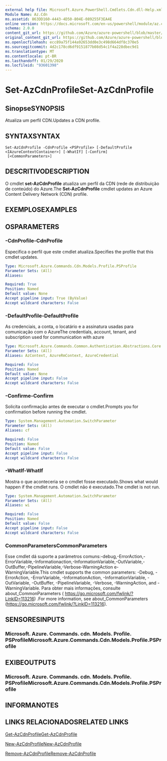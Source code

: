 ```yaml
---
external help file: Microsoft.Azure.PowerShell.Cmdlets.Cdn.dll-Help.xml
Module Name: Az.Cdn
ms.assetid: 863DD160-4443-4D50-804E-089255F3EA4E
online version: https://docs.microsoft.com/en-us/powershell/module/az.cdn/set-azcdnprofile
schema: 2.0.0
content_git_url: https://github.com/Azure/azure-powershell/blob/master/src/Cdn/Cdn/help/Set-AzCdnProfile.md
original_content_git_url: https://github.com/Azure/azure-powershell/blob/master/src/Cdn/Cdn/help/Set-AzCdnProfile.md
ms.openlocfilehash: ecc89a75f144a92653dd0e3c498d664df8c370e5
ms.sourcegitcommit: 4d2c178cd6df9151877b08d54c1f4a228dbec9d1
ms.translationtype: MT
ms.contentlocale: pt-BR
ms.lasthandoff: 01/29/2020
ms.locfileid: "93601398"
---
```

# <span data-ttu-id="5a27f-101">Set-AzCdnProfile</span><span class="sxs-lookup"><span data-stu-id="5a27f-101">Set-AzCdnProfile</span></span>

## <span data-ttu-id="5a27f-102">Sinopse</span><span class="sxs-lookup"><span data-stu-id="5a27f-102">SYNOPSIS</span></span>
<span data-ttu-id="5a27f-103">Atualiza um perfil CDN.</span><span class="sxs-lookup"><span data-stu-id="5a27f-103">Updates a CDN profile.</span></span>

## <span data-ttu-id="5a27f-104">SYNTAX</span><span class="sxs-lookup"><span data-stu-id="5a27f-104">SYNTAX</span></span>

```
Set-AzCdnProfile -CdnProfile <PSProfile> [-DefaultProfile <IAzureContextContainer>] [-WhatIf] [-Confirm]
 [<CommonParameters>]
```

## <span data-ttu-id="5a27f-105">DESCRITIVO</span><span class="sxs-lookup"><span data-stu-id="5a27f-105">DESCRIPTION</span></span>
<span data-ttu-id="5a27f-106">O cmdlet **set-AzCdnProfile** atualiza um perfil da CDN (rede de distribuição de conteúdo) do Azure.</span><span class="sxs-lookup"><span data-stu-id="5a27f-106">The **Set-AzCdnProfile** cmdlet updates an Azure Content Delivery Network (CDN) profile.</span></span>

## <span data-ttu-id="5a27f-107">EXEMPLOS</span><span class="sxs-lookup"><span data-stu-id="5a27f-107">EXAMPLES</span></span>

## <span data-ttu-id="5a27f-108">OS</span><span class="sxs-lookup"><span data-stu-id="5a27f-108">PARAMETERS</span></span>

### <span data-ttu-id="5a27f-109">-CdnProfile</span><span class="sxs-lookup"><span data-stu-id="5a27f-109">-CdnProfile</span></span>
<span data-ttu-id="5a27f-110">Especifica o perfil que este cmdlet atualiza.</span><span class="sxs-lookup"><span data-stu-id="5a27f-110">Specifies the profile that this cmdlet updates.</span></span>

```yaml
Type: Microsoft.Azure.Commands.Cdn.Models.Profile.PSProfile
Parameter Sets: (All)
Aliases:

Required: True
Position: Named
Default value: None
Accept pipeline input: True (ByValue)
Accept wildcard characters: False
```

### <span data-ttu-id="5a27f-111">-DefaultProfile</span><span class="sxs-lookup"><span data-stu-id="5a27f-111">-DefaultProfile</span></span>
<span data-ttu-id="5a27f-112">As credenciais, a conta, o locatário e a assinatura usadas para comunicação com o Azure</span><span class="sxs-lookup"><span data-stu-id="5a27f-112">The credentials, account, tenant, and subscription used for communication with azure</span></span>

```yaml
Type: Microsoft.Azure.Commands.Common.Authentication.Abstractions.Core.IAzureContextContainer
Parameter Sets: (All)
Aliases: AzContext, AzureRmContext, AzureCredential

Required: False
Position: Named
Default value: None
Accept pipeline input: False
Accept wildcard characters: False
```

### <span data-ttu-id="5a27f-113">-Confirme</span><span class="sxs-lookup"><span data-stu-id="5a27f-113">-Confirm</span></span>
<span data-ttu-id="5a27f-114">Solicita confirmação antes de executar o cmdlet.</span><span class="sxs-lookup"><span data-stu-id="5a27f-114">Prompts you for confirmation before running the cmdlet.</span></span>

```yaml
Type: System.Management.Automation.SwitchParameter
Parameter Sets: (All)
Aliases: cf

Required: False
Position: Named
Default value: False
Accept pipeline input: False
Accept wildcard characters: False
```

### <span data-ttu-id="5a27f-115">-WhatIf</span><span class="sxs-lookup"><span data-stu-id="5a27f-115">-WhatIf</span></span>
<span data-ttu-id="5a27f-116">Mostra o que aconteceria se o cmdlet fosse executado.</span><span class="sxs-lookup"><span data-stu-id="5a27f-116">Shows what would happen if the cmdlet runs.</span></span>
<span data-ttu-id="5a27f-117">O cmdlet não é executado.</span><span class="sxs-lookup"><span data-stu-id="5a27f-117">The cmdlet is not run.</span></span>

```yaml
Type: System.Management.Automation.SwitchParameter
Parameter Sets: (All)
Aliases: wi

Required: False
Position: Named
Default value: False
Accept pipeline input: False
Accept wildcard characters: False
```

### <span data-ttu-id="5a27f-118">CommonParameters</span><span class="sxs-lookup"><span data-stu-id="5a27f-118">CommonParameters</span></span>
<span data-ttu-id="5a27f-119">Esse cmdlet dá suporte a parâmetros comuns:-debug,-ErrorAction,-ErrorVariable,-Informationaction,-InformationVariable,-OutVariable,-OutBuffer,-PipelineVariable,-Verbose-WarningAction e-WarningVariable.</span><span class="sxs-lookup"><span data-stu-id="5a27f-119">This cmdlet supports the common parameters: -Debug, -ErrorAction, -ErrorVariable, -InformationAction, -InformationVariable, -OutVariable, -OutBuffer, -PipelineVariable, -Verbose, -WarningAction, and -WarningVariable.</span></span> <span data-ttu-id="5a27f-120">Para obter mais informações, consulte about_CommonParameters ( https://go.microsoft.com/fwlink/?LinkID=113216) .</span><span class="sxs-lookup"><span data-stu-id="5a27f-120">For more information, see about_CommonParameters (https://go.microsoft.com/fwlink/?LinkID=113216).</span></span>

## <span data-ttu-id="5a27f-121">SENSORES</span><span class="sxs-lookup"><span data-stu-id="5a27f-121">INPUTS</span></span>

### <span data-ttu-id="5a27f-122">Microsoft. Azure. Commands. cdn. Models. Profile. PSProfile</span><span class="sxs-lookup"><span data-stu-id="5a27f-122">Microsoft.Azure.Commands.Cdn.Models.Profile.PSProfile</span></span>

## <span data-ttu-id="5a27f-123">EXIBE</span><span class="sxs-lookup"><span data-stu-id="5a27f-123">OUTPUTS</span></span>

### <span data-ttu-id="5a27f-124">Microsoft. Azure. Commands. cdn. Models. Profile. PSProfile</span><span class="sxs-lookup"><span data-stu-id="5a27f-124">Microsoft.Azure.Commands.Cdn.Models.Profile.PSProfile</span></span>

## <span data-ttu-id="5a27f-125">INFORMA</span><span class="sxs-lookup"><span data-stu-id="5a27f-125">NOTES</span></span>

## <span data-ttu-id="5a27f-126">LINKS RELACIONADOS</span><span class="sxs-lookup"><span data-stu-id="5a27f-126">RELATED LINKS</span></span>

[<span data-ttu-id="5a27f-127">Get-AzCdnProfile</span><span class="sxs-lookup"><span data-stu-id="5a27f-127">Get-AzCdnProfile</span></span>](./Get-AzCdnProfile.md)

[<span data-ttu-id="5a27f-128">New-AzCdnProfile</span><span class="sxs-lookup"><span data-stu-id="5a27f-128">New-AzCdnProfile</span></span>](./New-AzCdnProfile.md)

[<span data-ttu-id="5a27f-129">Remove-AzCdnProfile</span><span class="sxs-lookup"><span data-stu-id="5a27f-129">Remove-AzCdnProfile</span></span>](./Remove-AzCdnProfile.md)



